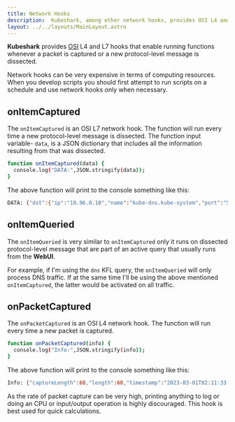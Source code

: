 ```yaml
---
title: Network Hooks
description:  Kubeshark, among other network hooks, provides OSI L4 and L7 hooks that enable running functions whenever a packet is captured or a new protocol-level message is dissected. 
layout: ../../layouts/MainLayout.astro
---
```


**Kubeshark** provides [OSI](https://en.wikipedia.org/wiki/OSI_model) L4 and L7 hooks that enable running functions whenever a packet is captured or a new protocol-level message is dissected. 

Network hooks can be very expensive in terms of computing resources. When you develop scripts you should first attempt to run scripts on a schedule and use network hooks only when necessary.

## onItemCaptured
The `onItemCaptured` is an OSI L7 network hook. The function will run every time a new protocol-level message is dissected. The function input variable- `data`, is a JSON dictionary that includes all the information resulting from that was dissected.
```bash
function onItemCaptured(data) {
  console.log("DATA:",JSON.stringify(data));
}
```
The above function will print to the console something like this:
```bash
DATA: {"dst":{"ip":"10.96.0.10","name":"kube-dns.kube-system","port":"53"},"elapsedTime":0,"failed":false,"id":"","index":0,"namespace":"kube-system","node":{"ip":"","name":""},"outgoing":false,"passed":false,"protocol":{"abbr":"DNS","backgroundColor":"#606060","fontSize":12,"foregroundColor":"#ffffff","layer4":"udp","longName":"Domain Name System","macro":"dns","name":"dns","ports":[],"priority":4,"referenceLink":"https://www.iana.org/assignments/dns-parameters/dns-parameters.xhtml","version":"0"},"request":{"opCode":"Query","questions":[{"class":"IN","name":"rabbitmq.sock-shop.svc.cluster.local","type":"AAAA"}]},"requestSize":191,"response":{"authorities":[{"class":"IN","cname":"","ip":"\u003cnil\u003e","mx":"","name":"cluster.local","ns":"","opt":"","ptr":"","soa":"hostmaster.cluster.local","srv":"","ttl":9,"txts":"","type":"SOA","uri":""}],"code":"No Error"},"responseSize":191,"src":{"ip":"172.17.0.17","name":"mizutest-amqp-py.sock-shop","port":"38040"},"startTime":"2023-03-01T01:56:45.471967384Z","stream":"000000001646_udp.pcap","timestamp":1677635805471,"tls":false,"worker":""}
```
## onItemQueried
The `onItemQueried` is very similar to `onItemCaptured` only it runs on dissected protocol-level message that are part of an active query that usually runs from the **WebUI**.

For example, if I'm using the `dns` KFL query, the `onItemQueried` will only process DNS traffic. If at the same time I'll be using the above mentioned `onItemCaptured`, the latter would be activated on all traffic.

## onPacketCaptured
The `onPacketCaptured` is an OSI L4 network hook. The function will run every time a new packet is captured.
```bash
function onPacketCaptured(info) {
  console.log("Info:",JSON.stringify(info));
}
```
The above function will print to the console something like this:
```bash
Info: {"captureLength":68,"length":68,"timestamp":"2023-03-01T02:11:33.791425527Z","truncated":false}
```
As the rate of packet capture can be very high, printing anything to log or doing an CPU or input/output operation is highly discouraged. This hook is best used for quick calculations. 